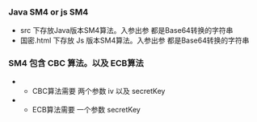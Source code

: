 ﻿
### Java SM4 or js SM4

- src 下存放Java版本SM4算法。入参出参 都是Base64转换的字符串
- 国密.html 下存放 Js 版本SM4算法。入参出参 都是Base64转换的字符串

### SM4 包含 CBC 算法。以及 ECB算法

- * CBC算法需要 两个参数 iv 以及 secretKey 
- * ECB算法需要 一个参数 secretKey 